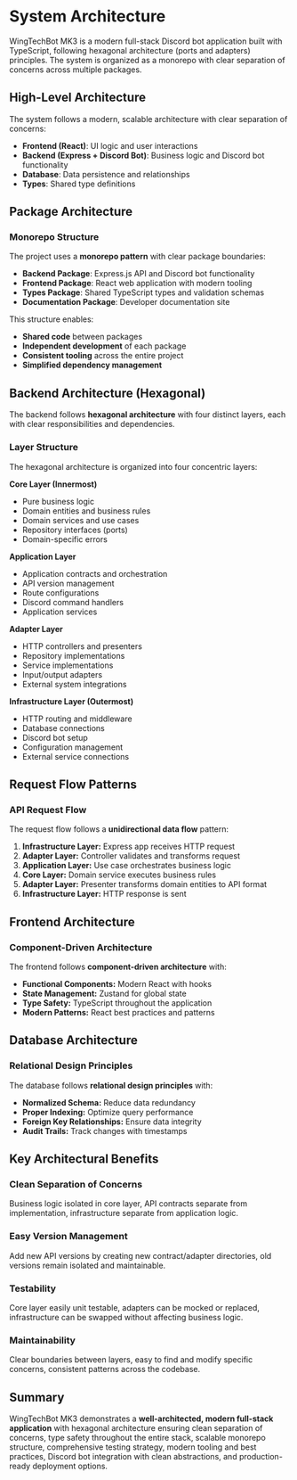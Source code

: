 # System Architecture

WingTechBot MK3 is a modern full-stack Discord bot application built with TypeScript, following hexagonal architecture (ports and adapters) principles. The system is organized as a monorepo with clear separation of concerns across multiple packages.

## High-Level Architecture

The system follows a modern, scalable architecture with clear separation of concerns:

- **Frontend (React)**: UI logic and user interactions
- **Backend (Express + Discord Bot)**: Business logic and Discord bot functionality
- **Database**: Data persistence and relationships
- **Types**: Shared type definitions

## Package Architecture

### Monorepo Structure

The project uses a **monorepo pattern** with clear package boundaries:

- **Backend Package**: Express.js API and Discord bot functionality
- **Frontend Package**: React web application with modern tooling
- **Types Package**: Shared TypeScript types and validation schemas
- **Documentation Package**: Developer documentation site

This structure enables:

- **Shared code** between packages
- **Independent development** of each package
- **Consistent tooling** across the entire project
- **Simplified dependency management**

## Backend Architecture (Hexagonal)

The backend follows **hexagonal architecture** with four distinct layers, each with clear responsibilities and dependencies.

### Layer Structure

The hexagonal architecture is organized into four concentric layers:

**Core Layer (Innermost)**

- Pure business logic
- Domain entities and business rules
- Domain services and use cases
- Repository interfaces (ports)
- Domain-specific errors

**Application Layer**

- Application contracts and orchestration
- API version management
- Route configurations
- Discord command handlers
- Application services

**Adapter Layer**

- HTTP controllers and presenters
- Repository implementations
- Service implementations
- Input/output adapters
- External system integrations

**Infrastructure Layer (Outermost)**

- HTTP routing and middleware
- Database connections
- Discord bot setup
- Configuration management
- External service connections

## Request Flow Patterns

### API Request Flow

The request flow follows a **unidirectional data flow** pattern:

1. **Infrastructure Layer:** Express app receives HTTP request
2. **Adapter Layer:** Controller validates and transforms request
3. **Application Layer:** Use case orchestrates business logic
4. **Core Layer:** Domain service executes business rules
5. **Adapter Layer:** Presenter transforms domain entities to API format
6. **Infrastructure Layer:** HTTP response is sent

## Frontend Architecture

### Component-Driven Architecture

The frontend follows **component-driven architecture** with:

- **Functional Components:** Modern React with hooks
- **State Management:** Zustand for global state
- **Type Safety:** TypeScript throughout the application
- **Modern Patterns:** React best practices and patterns

## Database Architecture

### Relational Design Principles

The database follows **relational design principles** with:

- **Normalized Schema:** Reduce data redundancy
- **Proper Indexing:** Optimize query performance
- **Foreign Key Relationships:** Ensure data integrity
- **Audit Trails:** Track changes with timestamps

## Key Architectural Benefits

### Clean Separation of Concerns

Business logic isolated in core layer, API contracts separate from implementation, infrastructure separate from application logic.

### Easy Version Management

Add new API versions by creating new contract/adapter directories, old versions remain isolated and maintainable.

### Testability

Core layer easily unit testable, adapters can be mocked or replaced, infrastructure can be swapped without affecting business logic.

### Maintainability

Clear boundaries between layers, easy to find and modify specific concerns, consistent patterns across the codebase.

## Summary

WingTechBot MK3 demonstrates a **well-architected, modern full-stack application** with hexagonal architecture ensuring clean separation of concerns, type safety throughout the entire stack, scalable monorepo structure, comprehensive testing strategy, modern tooling and best practices, Discord bot integration with clean abstractions, and production-ready deployment options.
